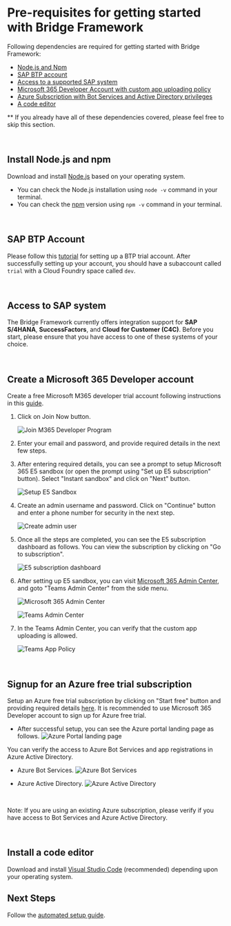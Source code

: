 # **Pre-requisites for getting started with Bridge Framework**

Following dependencies are required for getting started with Bridge Framework:

- [Node.js and Npm](#install-nodejs-and-npm)
- [SAP BTP account](#sap-btp-account)
- [Access to a supported SAP system](#access-to-sap-system)
- [Microsoft 365 Developer Account with custom app uploading policy](#create-a-microsoft-365-developer-account)
- [Azure Subscription with Bot Services and Active Directory privileges](#signup-for-an-azure-free-trial-subscription)
- [A code editor](#install-a-code-editor)

\*\* If you already have all of these dependencies covered, please feel free to skip this section.

&nbsp;

## Install Node.js and npm

Download and install [Node.js](https://nodejs.org/en/download/) based on your operating system.

- You can check the Node.js installation using `node -v` command in your terminal.
- You can check the [npm](https://docs.npmjs.com/downloading-and-installing-node-js-and-npm) version using `npm -v` command in your terminal.

&nbsp;

## SAP BTP Account

Please follow this [tutorial](https://developers.sap.com/tutorials/hcp-create-trial-account.html) for setting up a BTP trial account. After successfully setting up your account, you should have a subaccount called `trial` with a Cloud Foundry space called `dev`.

&nbsp;

## Access to SAP system

The Bridge Framework currently offers integration support for **SAP S/4HANA**, **SuccessFactors**, and **Cloud for Customer (C4C)**. Before you start, please ensure that you have access to one of these systems of your choice.

&nbsp;

## Create a Microsoft 365 Developer account

Create a free Microsoft M365 developer trial account following instructions in this [guide](https://docs.microsoft.com/en-us/office/developer-program/microsoft-365-developer-program).

1. Click on Join Now button.

   ![Join M365 Developer Program](./azure-setup/images/join-m365.png)

2. Enter your email and password, and provide required details in the next few steps.

3. After entering required details, you can see a prompt to setup Microsoft 365 E5 sandbox (or open the prompt using "Set up E5 subscription" button). Select "Instant sandbox" and click on "Next" button.

   ![Setup E5 Sandbox](./azure-setup/images/setup-e5-sandbox.png)

4. Create an admin username and password. Click on "Continue" button and enter a phone number for security in the next step.

   ![Create admin user](./azure-setup/images/create-admin-user.png)

5. Once all the steps are completed, you can see the E5 subscription dashboard as follows. You can view the subscription by clicking on "Go to subscription".

   ![E5 subscription dashboard](./azure-setup/images/e5-sandbox-landing.png)

6. After setting up E5 sandbox, you can visit [Microsoft 365 Admin Center](https://admin.microsoft.com/#/homepage), and goto "Teams Admin Center" from the side menu.

   ![Microsoft 365 Admin Center](./azure-setup/images/micrsoft-admin-center.png)

   ![Teams Admin Center](./azure-setup/images/m-teams-admin-link.png)

7. In the Teams Admin Center, you can verify that the custom app uploading is allowed.

   ![Teams App Policy](./azure-setup/images/teams-app-policy.png)

&nbsp;

## Signup for an Azure free trial subscription

Setup an Azure free trial subscription by clicking on "Start free" button and providing required details [here](https://azure.microsoft.com/en-us/free/). It is recommended to use Microsoft 365 Developer account to sign up for Azure free trial.

- After successful setup, you can see the Azure portal landing page as follows.
  ![Azure Portal landing page](./azure-setup/images/azure-landing-page.png)

You can verify the access to Azure Bot Services and app registrations in Azure Active Directory.

- Azure Bot Services.
  ![Azure Bot Services](./azure-setup/images/azure-bot-services.png)

- Azure Active Directory.
  ![Azure Active Directory](./azure-setup/images/azure-active-directory.png)

&nbsp;

Note: If you are using an existing Azure subscription, please verify if you have access to Bot Services and Azure Active Directory.

&nbsp;

## Install a code editor

Download and install [Visual Studio Code](https://code.visualstudio.com/download) (recommended) depending upon your operating system.

## Next Steps
Follow the [automated setup guide](../automation/Automation%20Overview.md).
